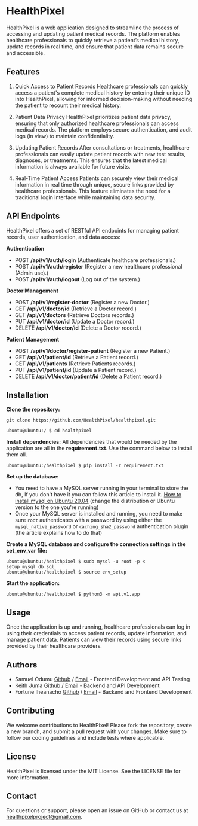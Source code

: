 # HealthPixel
HealthPixel is a web application designed to streamline the process of accessing and updating patient medical records. The platform enables healthcare professionals to quickly retrieve a patient’s medical history, update records in real time, and ensure that patient data remains secure and accessible.

## Features
1. Quick Access to Patient Records
Healthcare professionals can quickly access a patient's complete medical history by entering their unique ID into HealthPixel, allowing for informed decision-making without needing the patient to recount their medical history.

2. Patient Data Privacy
HealthPixel prioritizes patient data privacy, ensuring that only authorized healthcare professionals can access medical records. The platform employs secure authentication, and audit logs (in view) to maintain confidentiality.

3. Updating Patient Records
After consultations or treatments, healthcare professionals can easily update patient records with new test results, diagnoses, or treatments. This ensures that the latest medical information is always available for future visits.

4. Real-Time Patient Access
Patients can securely view their medical information in real time through unique, secure links provided by healthcare professionals. This feature eliminates the need for a traditional login interface while maintaining data security.

## API Endpoints
HealthPixel offers a set of RESTful API endpoints for managing patient records, user authentication, and data access:

__Authentication__

- POST      **/api/v1/auth/login**           (Authenticate healthcare professionals.)
- POST      **/api/v1/auth/register**        (Register a new healthcare professional (Admin use).)
- POST      **/api/v1/auth/logout**          (Log out of the system.)

__Doctor Management__
- POST      **/api/v1/register-doctor**             (Register a new Doctor.)
- GET       **/api/v1/doctor/id**                   (Retrieve a Doctor record.)
- GET       **/api/v1/doctors**                     (Retrieve Doctors records.)
- PUT       **/api/v1/doctor/id**                   (Update a Doctor record.)
- DELETE    **/api/v1/doctor/id**                   (Delete a Doctor record.)

__Patient Management__

- POST      **/api/v1/doctor/register-patient**     (Register a new Patient.)
- GET       **/api/v1/patient/id**                  (Retrieve a Patient record.)
- GET       **/api/v1/patients**                    (Retrieve Patients records.)
- PUT       **/api/v1/patient/id**                  (Update a Patient record.)
- DELETE    **/api/v1/doctor/patient/id**           (Delete a Patient record.)


## Installation
__Clone the repository:__
```
git clone https://github.com/HealthPixel/healthpixel.git
```
```
ubuntu@ubuntu:/ $ cd healthpixel
```

__Install dependencies:__
All dependencies that would be needed by the application are all in the **requirement.txt**. Use the command below to install them all.
```
ubuntu@ubuntu:/healthpixel $ pip install -r requirement.txt
```

__Set up the database:__
- You need to have a MySQL server running in your terminal to store the db, If you don't have it you can follow this article to install it. [How to install mysql on Ubuntu 20.04](https://www.digitalocean.com/community/tutorials/how-to-install-mysql-on-ubuntu-20-04)
(change the distribution or Ubuntu version to the one you're running)
- Once your MySQL server is installed and running, you need to make sure `root` authenticates with a password by using either the `mysql_native_password` or `caching_sha2_password` authentication plugin (the article explains how to do that)

__Create a MySQL database and configure the connection settings in the set_env_var file:__
```
ubuntu@ubuntu:/healthpixel $ sudo mysql -u root -p < setup_mysql_db.sql
ubuntu@ubuntu:/healthpixel $ source env_setup
```
__Start the application:__
```
ubuntu@ubuntu:/healthpixel $ python3 -m api.v1.app
```

## Usage
Once the application is up and running, healthcare professionals can log in using their credentials to access patient records, update information, and manage patient data. Patients can view their records using secure links provided by their healthcare providers.


## Authors
- Samuel Odumu [Github](https://github.com/samuelodumu) / [Email](themainsamuel@gmail.com) - Frontend Development and API Testing
- Keith Juma [Github](https://github.com/TaiKeith) / [Email](keithsteve.ks@hotmail.com) - Backend and API Development
- Fortune Iheanacho [Github](https://github.com/na-cho-dev) / [Email](fortuneihean0314@gmail.com) - Backend and Frontend Development

## Contributing
We welcome contributions to HealthPixel! Please fork the repository, create a new branch, and submit a pull request with your changes. Make sure to follow our coding guidelines and include tests where applicable.

## License
HealthPixel is licensed under the MIT License. See the LICENSE file for more information.

## Contact
For questions or support, please open an issue on GitHub or contact us at healthpixelproject@gmail.com.
